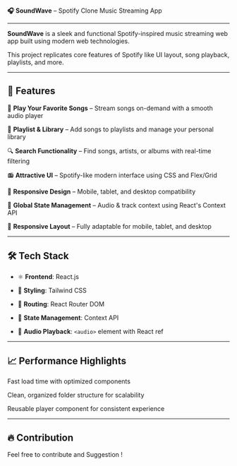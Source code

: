 **🎧 SoundWave** – Spotify Clone Music Streaming App
__________________________________

**SoundWave** is a sleek and functional Spotify-inspired music streaming web app built using modern web technologies. 

This project replicates core features of Spotify like UI layout, song playback, playlists, and more.
_______________________

## 🚀 Features

🎼 **Play Your Favorite Songs** – Stream songs on-demand with a smooth audio player 

🎵 **Playlist & Library** – Add songs to playlists and manage your personal library  

🔍 **Search Functionality** – Find songs, artists, or albums with real-time filtering  

📻 **Attractive UI** – Spotify-like modern interface using CSS and Flex/Grid

📱 **Responsive Design** – Mobile, tablet, and desktop compatibility  

🧠 **Global State Management** – Audio & track context using React's Context API  

📱 **Responsive Layout** – Fully adaptable for mobile, tablet, and desktop


_____________________________________

## 🛠️ Tech Stack

- ⚛️ **Frontend**: React.js
 
- 🎨 **Styling**: Tailwind CSS
  
- 🔁 **Routing**: React Router DOM
  
- 🧠 **State Management**: Context API
  
- 🎵 **Audio Playback**: `<audio>` element with React ref
____________________________


## 📈 Performance Highlights

Fast load time with optimized components

Clean, organized folder structure for scalability

Reusable player component for consistent experience
_______________________________


 ## 🔥 Contribution

Feel free to contribute and Suggestion !




